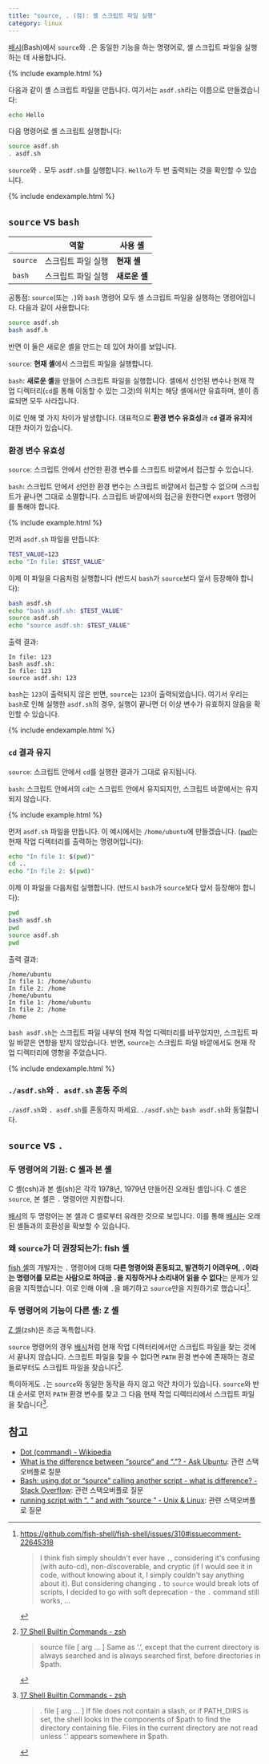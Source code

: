 ```yaml
---
title: "source, . (점): 셸 스크립트 파일 실행"
category: linux
---
```


[배시](https://linux.die.net/man/1/bash)(Bash)에서 `source`와 `.`은 동일한 기능을 하는 명령어로, 셸 스크립트 파일을 실행하는 데 사용합니다.

[배시]: https://linux.die.net/man/1/bash

{% include example.html %}

다음과 같이 셸 스크립트 파일을 만듭니다. 여기서는 `asdf.sh`라는 이름으로 만들겠습니다:

```sh
echo Hello
```

다음 명령어로 셸 스크립트  실행합니다:

```sh
source asdf.sh
. asdf.sh
```

`source`와 `.` 모두 `asdf.sh`를 실행합니다. `Hello`가 두 번 출력되는 것을 확인할 수 있습니다.

{% include endexample.html %}

## `source` vs `bash`

|| 역할 | 사용 셸 |
|---|---|---|
| `source` | 스크립트 파일 실행 | **현재 셸** |
| `bash` | 스크립트 파일 실행 | **새로운 셸** |

공통점: `source`(또는 `.`)와 `bash` 명령어 모두 셸 스크립트 파일을 실행하는 명령어입니다. 다음과 같이 사용합니다:

```sh
source asdf.sh
bash asdf.h
```

반면 이 둘은 새로운 셸을 만드는 데 있어 차이를 보입니다.

`source`: **현재 셸**에서 스크립트 파일을 실행합니다.

`bash`: **새로운 셸**을 만들어 스크립트 파일을 실행합니다. 셸에서 선언된 변수나 현재 작업 디렉터리(`cd`를 통해 이동할 수 있는 그것)의 위치는 해당 셸에서만 유효하며, 셸이 종료되면 모두 사라집니다.

이로 인해 몇 가지 차이가 발생합니다. 대표적으로 **환경 변수 유효성**과 **`cd` 결과 유지**에 대한 차이가 있습니다.

### 환경 변수 유효성

`source`: 스크립트 안에서 선언한 환경 변수를 스크립트 바깥에서 접근할 수 있습니다.

`bash`: 스크립트 안에서 선언한 환경 변수는 스크립트 바깥에서 접근할 수 없으며 스크립트가 끝나면 그대로 소멸합니다. 스크립트 바깥에서의 접근을 원한다면 `export` 명령어를 통해야 합니다.

{% include example.html %}

먼저 `asdf.sh` 파일을 만듭니다:

```sh
TEST_VALUE=123
echo "In file: $TEST_VALUE"
```

이제 이 파일을 다음처럼 실행합니다 (반드시 `bash`가 `source`보다 앞서 등장해야 합니다):

```sh
bash asdf.sh
echo "bash asdf.sh: $TEST_VALUE"
source asdf.sh
echo "source asdf.sh: $TEST_VALUE"
```

출력 결과:

```
In file: 123
bash asdf.sh:
In file: 123
source asdf.sh: 123
```

`bash`는 `123`이 출력되지 않은 반면, `source`는 `123`이 출력되었습니다. 여기서 우리는 `bash`로 인해 실행한 `asdf.sh`의 경우, 실행이 끝나면 더 이상 변수가 유효하지 않음을 확인할 수 있습니다.

{% include endexample.html %}

### `cd` 결과 유지

`source`: 스크립트 안에서 `cd`를 실행한 결과가 그대로 유지됩니다.

`bash`: 스크립트 안에서의 `cd`는 스크립트 안에서 유지되지만, 스크립트 바깥에서는 유지되지 않습니다.

{% include example.html %}

먼저 `asdf.sh` 파일을 만듭니다. 이 예시에서는 `/home/ubuntu`에 만들겠습니다. ([`pwd`](https://linux.die.net/man/1/pwd)는 현재 작업 디렉터리를 출력하는 명령어입니다):

```sh
echo "In file 1: $(pwd)"
cd ..
echo "In file 2: $(pwd)"
```

이제 이 파일을 다음처럼 실행합니다. (반드시 `bash`가 `source`보다 앞서 등장해야 합니다):

```sh
pwd
bash asdf.sh
pwd
source asdf.sh
pwd
```

출력 결과:

```
/home/ubuntu
In file 1: /home/ubuntu
In file 2: /home
/home/ubuntu
In file 1: /home/ubuntu
In file 2: /home
/home
```

`bash asdf.sh`는 스크립트 파일 내부의 현재 작업 디렉터리를 바꾸었지만, 스크립트 파일 바깥은 연향을 받지 않았습니다. 반면, `source`는 스크립트 파일 바깥에서도 현재 작업 디렉터리에 영향을 주었습니다.

{% include endexample.html %}

### `./asdf.sh`와 `. asdf.sh` 혼동 주의

`./asdf.sh`와 `. asdf.sh`를 혼동하지 마세요. `./asdf.sh`는 `bash asdf.sh`와 동일합니다.

## `source` vs `.`

### 두 명령어의 기원: C 셸과 본 셸

C 셸(csh)과 본 셸(sh)은 각각 1978년, 1979년 만들어진 오래된 셸입니다. C 셸은 `source`, 본 셸은 `.` 명령어만 지원합니다.

[배시]의 두 명령어는 본 셸과 C 셸로부터 유래한 것으로 보입니다. 이를 통해 [배시]는 오래된 셸들과의 호환성을 확보할 수 있습니다.

### 왜 `source`가 더 권장되는가: fish 셸

[fish 셸](https://fishshell.com/)의 개발자는 `.` 명령어에 대해 **다른 명령어와 혼동되고, 발견하기 어려우며, `.`이라는 명령어를 모르는 사람으로 하여금 `.`을 지칭하거나 소리내어 읽을 수 없다**는 문제가 있음을 지적했습니다. 이로 인해 아예 `.`을 폐기하고 `source`만을 지원하기로 했습니다[^fish-issuecomment].

[^fish-issuecomment]: <https://github.com/fish-shell/fish-shell/issues/310#issuecomment-22645318>

    > I think fish simply shouldn't ever have `.`, considering it's confusing (with auto-cd), non-discoverable, and cryptic (if I would see it in code, without knowing about it, I simply couldn't say anything about it). But considering changing `.` to `source` would break lots of scripts, I decided to go with soft deprecation - the `.` command still works, ...

### 두 명령어의 기능이 다른 셸: Z 셸

[Z 셸](http://zsh.sourceforge.net/)(zsh)은 조금 독특합니다.

`source` 명령어의 경우 [배시]처럼 현재 작업 디렉터리에서만 스크립트 파일을 찾는 것에서 끝나지 않습니다. 스크립트 파일을 찾을 수 없다면 `PATH` 환경 변수에 존재하는 경로들로부터도 스크립트 파일을 찾습니다[^zsh-source].

특이하게도 `.`는 `source`와 동일한 동작을 하지 않고 약간 차이가 있습니다. `source`와 반대 순서로 먼저 `PATH` 환경 변수를 찾고 그 다음 현재 작업 디렉터리에서 스크립트 파일을 찾습니다[^zsh-dot].

[^zsh-source]: [17 Shell Builtin Commands - zsh](http://zsh.sourceforge.net/Doc/Release/Shell-Builtin-Commands.html)

    > source file [ arg ... ]
    > Same as ‘.’, except that the current directory is always searched and is always searched first, before directories in $path.

[^zsh-dot]: [17 Shell Builtin Commands - zsh](http://zsh.sourceforge.net/Doc/Release/Shell-Builtin-Commands.html)

    > . file [ arg ... ]
    > If file does not contain a slash, or if PATH_DIRS is set, the shell looks in the components of $path to find the directory containing file. Files in the current directory are not read unless ‘.’ appears somewhere in $path.

## 참고

- [Dot (command) - Wikipedia](https://en.wikipedia.org/wiki/Dot_(command))
- [What is the difference between “source” and “.”? - Ask Ubuntu](https://askubuntu.com/questions/25488/what-is-the-difference-between-source-and): 관련 스택오버플로 질문
- [Bash: using dot or “source” calling another script - what is difference? - Stack Overflow](https://stackoverflow.com/questions/20094271/bash-using-dot-or-source-calling-another-script-what-is-difference): 관련 스택오버플로 질문
- [running script with “. ” and with “source ” - Unix & Linux](https://unix.stackexchange.com/questions/17815/running-script-with-and-with-source): 관련 스택오버플로 질문
